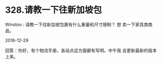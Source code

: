 # 328.请教一下往新加坡包

Winston : 请教一下往新加坡包裹有什么重量和尺寸限制？ 想 卖一下家具类商品。

2018-12-29

回答：你好，有个物流手册，各站点这方面都有写明。中午我 会更新最新的版本上来。